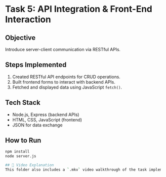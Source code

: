 # Task 5: API Integration & Front-End Interaction

## Objective
Introduce server-client communication via RESTful APIs.

## Steps Implemented
1. Created RESTful API endpoints for CRUD operations.
2. Built frontend forms to interact with backend APIs.
3. Fetched and displayed data using JavaScript `fetch()`.

## Tech Stack
- Node.js, Express (backend APIs)
- HTML, CSS, JavaScript (frontend)
- JSON for data exchange

## How to Run
```bash
npm install
node server.js

## 🎥 Video Explanation
This folder also includes a `.mkv` video walkthrough of the task implementation.

